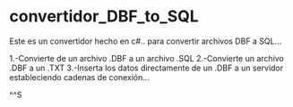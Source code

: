 # convertidor_DBF_to_SQL
Este es un convertidor hecho en c#.. para convertir archivos DBF a SQL...


1.-Convierte de un archivo .DBF a un archivo .SQL
2.-Convierte un archivo .DBF a un .TXT
3.-Inserta los datos directamente de un .DBF a un servidor estableciendo cadenas de conexión...


^^S
